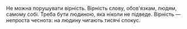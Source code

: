 Не можна порушувати вірність. Вірність слову, обов'язкам, людям, самому собі. Треба бути людиною, яка ніколи не підведе. Вірність — непроста чеснота: на людину чигають тисячі спокус.